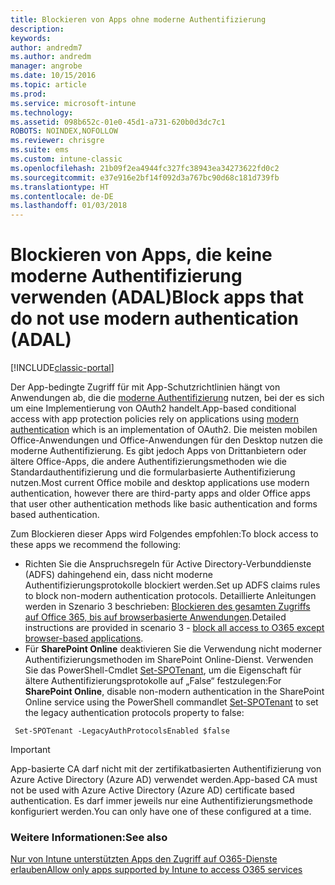 ```yaml
---
title: Blockieren von Apps ohne moderne Authentifizierung
description: 
keywords: 
author: andredm7
ms.author: andredm
manager: angrobe
ms.date: 10/15/2016
ms.topic: article
ms.prod: 
ms.service: microsoft-intune
ms.technology: 
ms.assetid: 098b652c-01e0-45d1-a731-620b0d3dc7c1
ROBOTS: NOINDEX,NOFOLLOW
ms.reviewer: chrisgre
ms.suite: ems
ms.custom: intune-classic
ms.openlocfilehash: 21b09f2ea4944fc327fc38943ea34273622fd0c2
ms.sourcegitcommit: e37e916e2bf14f092d3a767bc90d68c181d739fb
ms.translationtype: HT
ms.contentlocale: de-DE
ms.lasthandoff: 01/03/2018
---
```

# <a name="block-apps-that-do-not-use-modern-authentication-adal"></a><span data-ttu-id="3e787-102">Blockieren von Apps, die keine moderne Authentifizierung verwenden (ADAL)</span><span class="sxs-lookup"><span data-stu-id="3e787-102">Block apps that do not use modern authentication (ADAL)</span></span>

[!INCLUDE[classic-portal](../includes/classic-portal.md)]

<span data-ttu-id="3e787-103">Der App-bedingte Zugriff für mit App-Schutzrichtlinien hängt von Anwendungen ab, die die [moderne Authentifizierung](https://support.office.com/article/Using-Office-365-modern-authentication-with-Office-clients-776c0036-66fd-41cb-8928-5495c0f9168a) nutzen, bei der es sich um eine Implementierung von OAuth2 handelt.</span><span class="sxs-lookup"><span data-stu-id="3e787-103">App-based conditional access with app protection policies rely on applications using [modern authentication](https://support.office.com/article/Using-Office-365-modern-authentication-with-Office-clients-776c0036-66fd-41cb-8928-5495c0f9168a) which is an implementation of OAuth2.</span></span> <span data-ttu-id="3e787-104">Die meisten mobilen Office-Anwendungen und Office-Anwendungen für den Desktop nutzen die moderne Authentifizierung. Es gibt jedoch Apps von Drittanbietern oder ältere Office-Apps, die andere Authentifizierungsmethoden wie die Standardauthentifizierung und die formularbasierte Authentifizierung nutzen.</span><span class="sxs-lookup"><span data-stu-id="3e787-104">Most current Office mobile and desktop applications use modern authentication, however there are third-party apps and older Office apps that user other authentication methods like basic authentication and forms based authentication.</span></span>

<span data-ttu-id="3e787-105">Zum Blockieren dieser Apps wird Folgendes empfohlen:</span><span class="sxs-lookup"><span data-stu-id="3e787-105">To block access to these apps we recommend the following:</span></span>

* <span data-ttu-id="3e787-106">Richten Sie die Anspruchsregeln für Active Directory-Verbunddienste (ADFS) dahingehend ein, dass nicht moderne Authentifizierungsprotokolle blockiert werden.</span><span class="sxs-lookup"><span data-stu-id="3e787-106">Set up ADFS claims rules to block non-modern authentication protocols.</span></span> <span data-ttu-id="3e787-107">Detaillierte Anleitungen werden in Szenario 3 beschrieben: [Blockieren des gesamten Zugriffs auf Office 365, bis auf browserbasierte Anwendungen](https://technet.microsoft.com/library/dn592182.aspx).</span><span class="sxs-lookup"><span data-stu-id="3e787-107">Detailed instructions are provided in scenario 3 - [block all access to O365 except browser-based applications](https://technet.microsoft.com/library/dn592182.aspx).</span></span>
* <span data-ttu-id="3e787-108">Für **SharePoint Online** deaktivieren Sie die Verwendung nicht moderner Authentifizierungsmethoden im SharePoint Online-Dienst. Verwenden Sie das PowerShell-Cmdlet [Set-SPOTenant](https://technet.microsoft.com/library/fp161390.aspx), um die Eigenschaft für ältere Authentifizierungsprotokolle auf „False“ festzulegen:</span><span class="sxs-lookup"><span data-stu-id="3e787-108">For **SharePoint Online**, disable non-modern authentication in the SharePoint Online service using the PowerShell commandlet [Set-SPOTenant](https://technet.microsoft.com/library/fp161390.aspx) to set the legacy authentication protocols property to false:</span></span>

```
 Set-SPOTenant -LegacyAuthProtocolsEnabled $false
```


>[!IMPORTANT]
><span data-ttu-id="3e787-109">App-basierte CA darf nicht mit der zertifikatbasierten Authentifizierung von Azure Active Directory (Azure AD) verwendet werden.</span><span class="sxs-lookup"><span data-stu-id="3e787-109">App-based CA must not be used with Azure Active Directory (Azure AD) certificate based authentication.</span></span> <span data-ttu-id="3e787-110">Es darf immer jeweils nur eine Authentifizierungsmethode konfiguriert werden.</span><span class="sxs-lookup"><span data-stu-id="3e787-110">You can only have one of these configured at a time.</span></span>

### <a name="see-also"></a><span data-ttu-id="3e787-111">Weitere Informationen:</span><span class="sxs-lookup"><span data-stu-id="3e787-111">See also</span></span>
[<span data-ttu-id="3e787-112">Nur von Intune unterstützten Apps den Zugriff auf O365-Dienste erlauben</span><span class="sxs-lookup"><span data-stu-id="3e787-112">Allow only apps supported by Intune to access O365 services</span></span>](allow-policy-managed-apps-access-to-o365.md)
